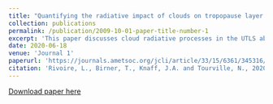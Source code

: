 ```yaml
---
title: "Quantifying the radiative impact of clouds on tropopause layer cooling in tropical cyclones"
collection: publications
permalink: /publication/2009-10-01-paper-title-number-1
excerpt: 'This paper discusses cloud radiative processes in the UTLS above tropical cyclones'
date: 2020-06-18
venue: 'Journal 1'
paperurl: 'https://journals.ametsoc.org/jcli/article/33/15/6361/345316/Quantifying-the-Radiative-Impact-of-Clouds-on'
citation: 'Rivoire, L., Birner, T., Knaff, J.A. and Tourville, N., 2020. Quantifying the radiative impact of clouds on tropopause layer cooling in tropical cyclones. Journal of Climate, (2020).'
---
```



[Download paper here](https://journals.ametsoc.org/jcli/article/33/15/6361/345316/Quantifying-the-Radiative-Impact-of-Clouds-on)
